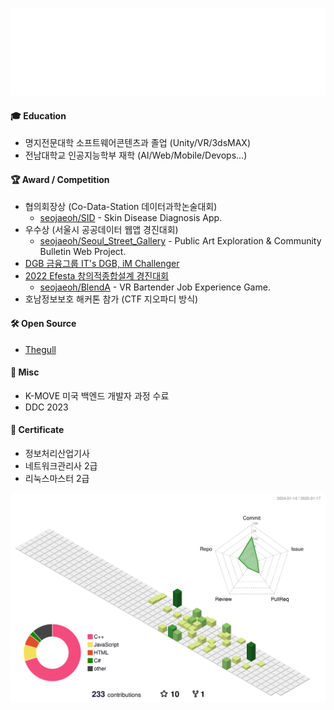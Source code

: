 ![Hello](hello.svg)

#### 🎓 Education
* 명지전문대학 소프트웨어콘텐츠과 졸업 (Unity/VR/3dsMAX)
* 전남대학교 인공지능학부 재학 (AI/Web/Mobile/Devops...)

#### 🏆 Award / Competition
* 협의회장상 (Co-Data-Station 데이터과학논술대회)
    * [seojaeoh/SID](https://github.com/seojaeohcode/SID) - Skin Disease Diagnosis App.
* 우수상 (서울시 공공데이터 웹앱 경진대회)
    * [seojaeoh/Seoul_Street_Gallery](https://github.com/seojaeohcode/Seoul_Street_Gallery) - Public Art Exploration & Community Bulletin Web Project.
* [DGB 금융그룹 IT's DGB, iM Challenger]()
* [2022 Efesta 창의적종합설계 경진대회](http://e2festa.kr/ko/competition)
   * [seojaeoh/BlendA](https://github.com/seojaeohcode/BlendA) - VR Bartender Job Experience Game.   
* 호남정보보호 해커톤 참가 (CTF 지오파디 방식)

#### 🛠️ Open Source

* [Thegull](https://github.com/seojaeohcode/The-Gull)

#### :memo: Misc
* K-MOVE 미국 백엔드 개발자 과정 수료
* DDC 2023

#### 📜 Certificate
* 정보처리산업기사
* 네트워크관리사 2급
* 리눅스마스터 2급

![](./profile-3d-contrib/profile-green-animate.svg)
